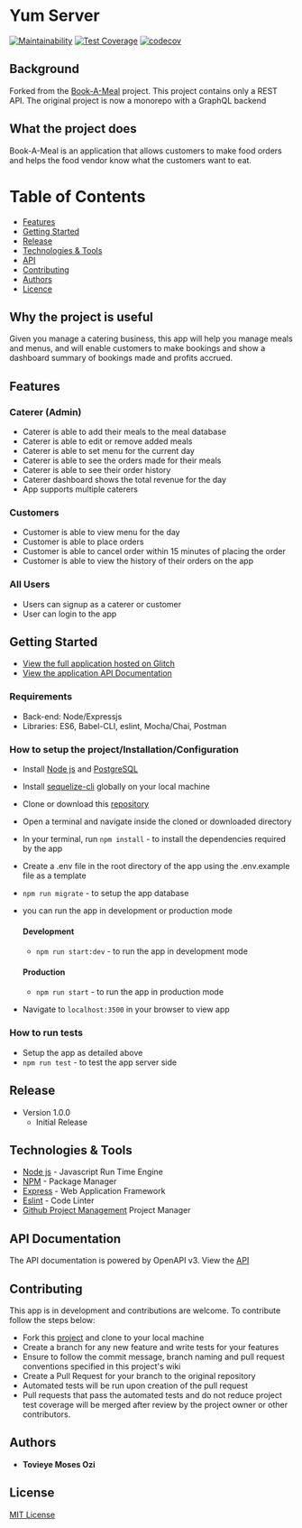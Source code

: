 # Yum Server

[![Maintainability](https://api.codeclimate.com/v1/badges/61d5694a456661c7bd12/maintainability)](https://codeclimate.com/github/ozimos/yum-server/maintainability)
[![Test Coverage](https://api.codeclimate.com/v1/badges/61d5694a456661c7bd12/test_coverage)](https://codeclimate.com/github/ozimos/yum-server/test_coverage)
[![codecov](https://codecov.io/gh/ozimos/yum-server/branch/master/graph/badge.svg)](https://codecov.io/gh/ozimos/yum-server)

## Background

Forked from the [Book-A-Meal](https://github.com/ozimos/Book-A-Meal) project. This project contains only a REST API. The original project is now a monorepo with a GraphQL backend

## What the project does

Book-A-Meal is an application that allows customers to make food orders and helps the food
vendor know what the customers want to eat.

# Table of Contents

-   [Features](##Features)
-   [Getting Started](##Getting-Started)
-   [Release](##Release)
-   [Technologies & Tools](##Technologies-&-Tools)
-   [API](##API-Documentation)
-   [Contributing](##Contributing)
-   [Authors](##Authors)
-   [Licence](##Licence)

## Why the project is useful

Given you manage a catering business, this app will help you manage meals and menus, and will enable customers to make bookings and show a dashboard summary of bookings made and profits accrued.

## Features

### Caterer (Admin)

-   Caterer is able to add their meals to the meal database
-   Caterer is able to edit or remove added meals
-   Caterer is able to set menu for the current day
-   Caterer is able to see the orders made for their meals
-   Caterer is able to see their order history
-   Caterer dashboard shows the total revenue for the day
-   App supports multiple caterers

### Customers

-   Customer is able to view menu for the day
-   Customer is able to place orders
-   Customer is able to cancel order within 15 minutes of placing the order
-   Customer is able to view the history of their orders on the app

### All Users

-   Users can signup as a caterer or customer
-   User can login to the app

## Getting Started

-   [View the full application hosted on Glitch](https://ozimos-yum-server.glitch.me)
-   [View the application API Documentation](https://ozimos-yum-server.glitch.me/api/v1/docs)

### Requirements

-   Back-end: Node/Expressjs
-   Libraries: ES6, Babel-CLI, eslint, Mocha/Chai, Postman

### How to setup the project/Installation/Configuration

-   Install [Node js](https://nodejs.org/en/) and [PostgreSQL](https://www.postgresql.org/)
-   Install [sequelize-cli](https://www.npmjs.com/package/sequelize-cli)
    globally on your local machine
-   Clone or download this [repository](https://github.com/ozimos/yum-server.git)

-   Open a terminal and navigate inside the cloned or downloaded directory
-   In your terminal, run `npm install` - to install the dependencies required by the app
-   Create a .env file in the root directory of the app using the .env.example file as a template
-   `npm run migrate` - to setup the app database
-   you can run the app in development or production mode

    #### Development

    -   `npm run start:dev` - to run the app in development mode

    #### Production

    -   `npm run start` - to run the app in production mode

-   Navigate to `localhost:3500` in your browser to view app

### How to run tests

-   Setup the app as detailed above
-   `npm run test` - to test the app server side

## Release

-   Version 1.0.0
    -   Initial Release

## Technologies & Tools

-   [Node js](https://nodejs.org/en/) - Javascript Run Time Engine
-   [NPM](https://www.npmjs.com/) - Package Manager
-   [Express](https://expressjs.com/) - Web Application Framework
-   [Eslint](https://eslint.org/) - Code Linter
-   [Github Project Management](https://github.com/features/project-management) Project Manager

## API Documentation

The API documentation is powered by OpenAPI v3. View the [API](https://ozimos-yum-server.glitch.me/api/v1/docs)

## Contributing

This app is in development and contributions are welcome. To contribute follow the steps below:

-   Fork this [project](https://github.com/ozimos/yum-server.git) and clone to your local machine
-   Create a branch for any new feature and write tests for your features
-   Ensure to follow the commit message, branch naming and pull request conventions specified in this project's wiki
-   Create a Pull Request for your branch to the original repository
-   Automated tests will be run upon creation of the pull request
-   Pull requests that pass the automated tests and do not reduce project test coverage will be merged after review by the project owner or other contributors.

## Authors

-   **Tovieye Moses Ozi**

## License

[MIT License](https://opensource.org/licenses/MIT)
